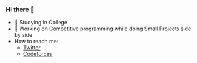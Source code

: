### Hi there 👋

<!--
**CatinPajama/CatInPajama** is a ✨ _special_ ✨ repository because its `README.md` (this file) appears on your GitHub profile.

Here are some ideas to get you started:

- 🔭 I’m currently working on ...
- 🌱 I’m currently learning ...
- 👯 I’m looking to collaborate on ...
- 🤔 I’m looking for help with ...
- 💬 Ask me about ...
- 📫 How to reach me: ...
- 😄 Pronouns: ...
- ⚡ Fun fact: ...
-->


* 📘 Studying in College
* 🔭 Working on Competitive programming while doing Small Projects side by side
* How to reach me:
  * [Twitter](https://twitter.com/gaurab_khatry)
  * [Codeforces](https://codeforces.com/profile/gaurabkhatry)
